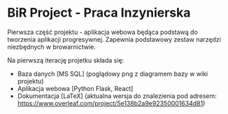 # BiR Project - Praca Inzynierska
Pierwsza część projektu - aplikacja webowa będąca podstawą do tworzenia aplikacji progresywnej. Zapewnia podstawowy zestaw narzędzi niezbędnych w browarnictwie.

Na pierwszą iterację projetku składa się:
  - Baza danych [MS SQL]
    (poglądowy png z diagramem bazy w wiki projektu)
  - Aplikacja webowa [Python Flask, React]
  - Dokumentacja [LaTeX] 
    (aktualna wersja do znalezienia pod adresem: https://www.overleaf.com/project/5e138b2a9e92350001634d81)
